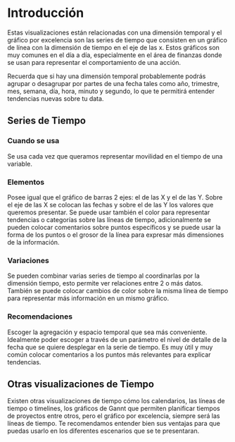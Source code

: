 ﻿# Introducción 
Estas visualizaciones están relacionadas con una dimensión temporal y el gráfico por excelencia son las series de tiempo que consisten en un gráfico de línea con la dimensión de tiempo en 
el eje de las x. Estos gráficos son muy comunes en el día a día, especialmente en el área de finanzas donde se usan para representar el comportamiento de una acción. 

Recuerda que si hay una dimensión temporal probablemente podrás agrupar o desagrupar por partes de una fecha tales como año, trimestre, mes, semana, día, hora, minuto y segundo, lo que 
te permitirá entender tendencias nuevas sobre tu data. 

## Series de Tiempo

### Cuando se usa
Se usa cada vez que queramos representar movilidad en el tiempo de una variable. 

### Elementos
Posee igual que el gráfico de barras 2 ejes: el de las X y el de las Y. Sobre el eje de las X se colocan las fechas y sobre el de las Y los valores que queremos presentar. 
Se puede usar también el color para representar tendencias o categorías sobre las líneas de tiempo, adicionalmente se pueden colocar comentarios sobre puntos específicos y 
se puede usar la forma de los puntos o el grosor de la línea para expresar más dimensiones de la información. 

### Variaciones
Se pueden combinar varias series de tiempo al coordinarlas por la dimensión tiempo, esto permite ver relaciones entre 2 o más datos. También se puede colocar cambios de color sobre 
la misma línea de tiempo para representar más información en un mismo gráfico. 

### Recomendaciones
Escoger la agregación y espacio temporal que sea más conveniente. 
Idealmente poder escoger a través de un parámetro el nivel de detalle de la fecha que se quiere desplegar en la serie de tiempo. 
Es muy útil y muy común colocar comentarios a los puntos más relevantes para explicar tendencias. 

## Otras visualizaciones de Tiempo 

Existen otras visualizaciones de tiempo cómo los calendarios, las líneas de tiempo o timelines, los gráficos de Gannt que permiten planificar tiempos de proyectos entre otros, pero el gráfico 
por excelencia, siempre será las líneas de tiempo. Te recomendamos entender bien sus ventajas para que puedas usarlo en los diferentes escenarios que se te presentaran. 